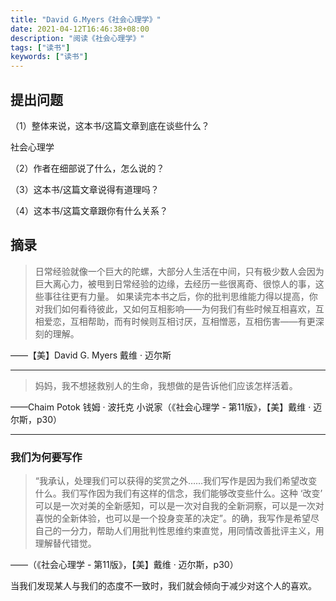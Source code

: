 ```yaml
---
title: "David G.Myers《社会心理学》"
date: 2021-04-12T16:46:38+08:00
description: "阅读《社会心理学》"
tags: ["读书"]
keywords: ["读书"]
---
```


## 提出问题

（1）整体来说，这本书/这篇文章到底在谈些什么？

社会心理学

（2）作者在细部说了什么，怎么说的？



（3）这本书/这篇文章说得有道理吗？



（4）这本书/这篇文章跟你有什么关系？



## 摘录

> 日常经验就像一个巨大的陀螺，大部分人生活在中间，只有极少数人会因为巨大离心力，被甩到日常经验的边缘，去经历一些很离奇、很惊人的事，这些事往往更有力量。
> 如果读完本书之后，你的批判思维能力得以提高，你对我们如何看待彼此，又如何互相影响——为何我们有些时候互相喜欢，互相爱恋，互相帮助，而有时候则互相讨厌，互相憎恶，互相伤害——有更深刻的理解。

——【美】David G. Myers 戴维 · 迈尔斯

---

> 妈妈，我不想拯救别人的生命，我想做的是告诉他们应该怎样活着。

——Chaim Potok 钱姆 · 波托克 小说家（《社会心理学 - 第11版》，【美】戴维 · 迈尔斯，p30）

---

### 我们为何要写作

> “我承认，处理我们可以获得的奖赏之外……我们写作是因为我们希望改变什么。我们写作因为我们有这样的信念，我们能够改变些什么。这种 ‘改变’ 可以是一次对美的全新感知，可以是一次对自我的全新洞察，可以是一次对喜悦的全新体验，也可以是一个投身变革的决定”。的确，我写作是希望尽自己的一分力，帮助人们用批判性思维约束直觉，用同情改善批评主义，用理解替代错觉。

——（《社会心理学 - 第11版》，【美】戴维 · 迈尔斯，p30）

当我们发现某人与我们的态度不一致时，我们就会倾向于减少对这个人的喜欢。
